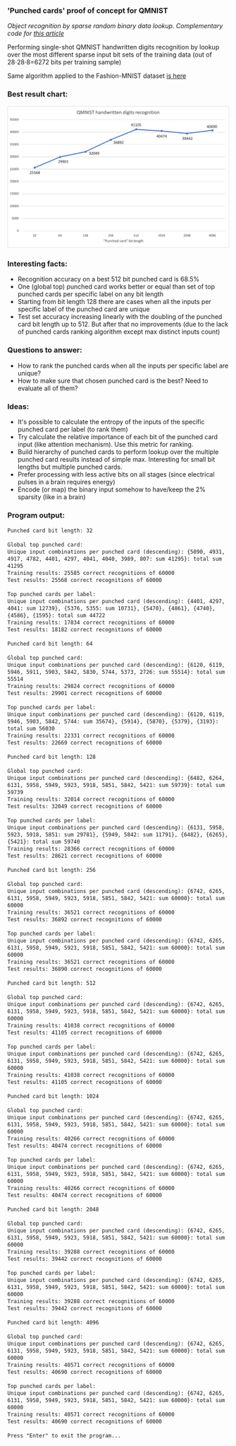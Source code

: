 ### 'Punched cards' proof of concept for QMNIST

*Object recognition by sparse random binary data lookup. Complementary code for [this article](https://petr-kovalev.medium.com/punched-cards-object-recognition-97523a98857b)*

Performing single-shot QMNIST handwritten digits recognition by lookup over the most different sparse input bit sets of the training data (out of 28⋅28⋅8=6272 bits per training sample)

Same algorithm applied to the Fashion-MNIST dataset [is here](https://github.com/Petr-Kovalev/punched-cards-fashion-mnist-poc)

### Best result chart:
![Preview1](./docs/images/chart.png)

### Interesting facts:
* Recognition accuracy on a best 512 bit punched card is 68.5%
* One (global top) punched card works better or equal than set of top punched cards per specific label on any bit length
* Starting from bit length 128 there are cases when all the inputs per specific label of the punched card are unique
* Test set accuracy increasing linearly with the doubling of the punched card bit length up to 512. But after that no improvements (due to the lack of punched cards ranking algorithm except max distinct inputs count)

### Questions to answer:
* How to rank the punched cards when all the inputs per specific label are unique?
* How to make sure that chosen punched card is the best? Need to evaluate all of them?

### Ideas:
* It's possible to calculate the entropy of the inputs of the specific punched card per label (to rank them)
* Try calculate the relative importance of each bit of the punched card input (like attention mechanism). Use this metric for ranking.
* Build hierarchy of punched cards to perform lookup over the multiple punched card results instead of simple max. Interesting for small bit lengths but multiple punched cards.
* Prefer processing with less active bits on all stages (since electrical pulses in a brain requires energy)
* Encode (or map) the binary input somehow to have/keep the 2% sparsity (like in a brain)

### Program output:
```
Punched card bit length: 32

Global top punched card:
Unique input combinations per punched card (descending): {5090, 4931, 4917, 4782, 4401, 4297, 4041, 4040, 3989, 807: sum 41295}: total sum 41295
Training results: 25585 correct recognitions of 60000
Test results: 25568 correct recognitions of 60000

Top punched cards per label:
Unique input combinations per punched card (descending): {4401, 4297, 4041: sum 12739}, {5376, 5355: sum 10731}, {5470}, {4861}, {4740}, {4586}, {1595}: total sum 44722
Training results: 17834 correct recognitions of 60000
Test results: 18182 correct recognitions of 60000

Punched card bit length: 64

Global top punched card:
Unique input combinations per punched card (descending): {6120, 6119, 5946, 5911, 5903, 5842, 5830, 5744, 5373, 2726: sum 55514}: total sum 55514
Training results: 29824 correct recognitions of 60000
Test results: 29901 correct recognitions of 60000

Top punched cards per label:
Unique input combinations per punched card (descending): {6120, 6119, 5946, 5903, 5842, 5744: sum 35674}, {5914}, {5870}, {5379}, {3193}: total sum 56030
Training results: 22331 correct recognitions of 60000
Test results: 22669 correct recognitions of 60000

Punched card bit length: 128

Global top punched card:
Unique input combinations per punched card (descending): {6482, 6264, 6131, 5958, 5949, 5923, 5918, 5851, 5842, 5421: sum 59739}: total sum 59739
Training results: 32014 correct recognitions of 60000
Test results: 32049 correct recognitions of 60000

Top punched cards per label:
Unique input combinations per punched card (descending): {6131, 5958, 5923, 5918, 5851: sum 29781}, {5949, 5842: sum 11791}, {6482}, {6265}, {5421}: total sum 59740
Training results: 28366 correct recognitions of 60000
Test results: 28621 correct recognitions of 60000

Punched card bit length: 256

Global top punched card:
Unique input combinations per punched card (descending): {6742, 6265, 6131, 5958, 5949, 5923, 5918, 5851, 5842, 5421: sum 60000}: total sum 60000
Training results: 36521 correct recognitions of 60000
Test results: 36892 correct recognitions of 60000

Top punched cards per label:
Unique input combinations per punched card (descending): {6742, 6265, 6131, 5958, 5949, 5923, 5918, 5851, 5842, 5421: sum 60000}: total sum 60000
Training results: 36521 correct recognitions of 60000
Test results: 36890 correct recognitions of 60000

Punched card bit length: 512

Global top punched card:
Unique input combinations per punched card (descending): {6742, 6265, 6131, 5958, 5949, 5923, 5918, 5851, 5842, 5421: sum 60000}: total sum 60000
Training results: 41038 correct recognitions of 60000
Test results: 41105 correct recognitions of 60000

Top punched cards per label:
Unique input combinations per punched card (descending): {6742, 6265, 6131, 5958, 5949, 5923, 5918, 5851, 5842, 5421: sum 60000}: total sum 60000
Training results: 41038 correct recognitions of 60000
Test results: 41105 correct recognitions of 60000

Punched card bit length: 1024

Global top punched card:
Unique input combinations per punched card (descending): {6742, 6265, 6131, 5958, 5949, 5923, 5918, 5851, 5842, 5421: sum 60000}: total sum 60000
Training results: 40266 correct recognitions of 60000
Test results: 40474 correct recognitions of 60000

Top punched cards per label:
Unique input combinations per punched card (descending): {6742, 6265, 6131, 5958, 5949, 5923, 5918, 5851, 5842, 5421: sum 60000}: total sum 60000
Training results: 40266 correct recognitions of 60000
Test results: 40474 correct recognitions of 60000

Punched card bit length: 2048

Global top punched card:
Unique input combinations per punched card (descending): {6742, 6265, 6131, 5958, 5949, 5923, 5918, 5851, 5842, 5421: sum 60000}: total sum 60000
Training results: 39288 correct recognitions of 60000
Test results: 39442 correct recognitions of 60000

Top punched cards per label:
Unique input combinations per punched card (descending): {6742, 6265, 6131, 5958, 5949, 5923, 5918, 5851, 5842, 5421: sum 60000}: total sum 60000
Training results: 39288 correct recognitions of 60000
Test results: 39442 correct recognitions of 60000

Punched card bit length: 4096

Global top punched card:
Unique input combinations per punched card (descending): {6742, 6265, 6131, 5958, 5949, 5923, 5918, 5851, 5842, 5421: sum 60000}: total sum 60000
Training results: 40571 correct recognitions of 60000
Test results: 40690 correct recognitions of 60000

Top punched cards per label:
Unique input combinations per punched card (descending): {6742, 6265, 6131, 5958, 5949, 5923, 5918, 5851, 5842, 5421: sum 60000}: total sum 60000
Training results: 40571 correct recognitions of 60000
Test results: 40690 correct recognitions of 60000

Press "Enter" to exit the program...
```
